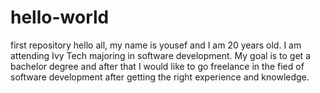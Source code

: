 # hello-world
first repository
hello all,
my name is yousef and I am 20 years old. I am attending Ivy Tech majoring in software development. My goal is to get a bachelor degree and after that I would like to go freelance in the fied of software development after getting the right experience and knowledge. 
